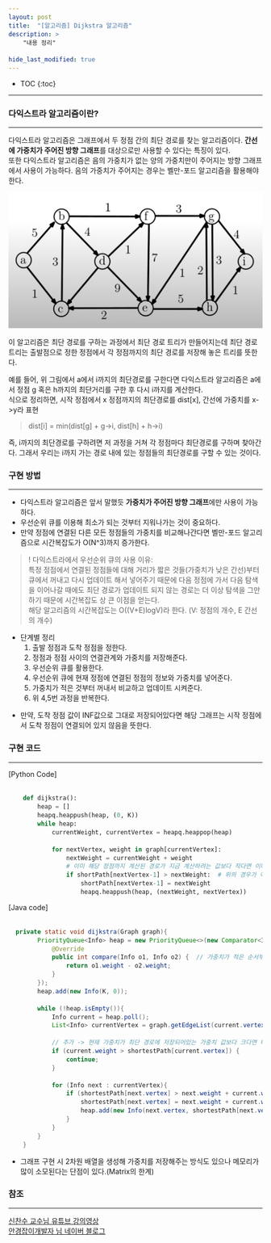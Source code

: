 ```yaml
---
layout: post
title:  "[알고리즘] Dijkstra 알고리즘"
description: >
    "내용 정리"

hide_last_modified: true
---
```

* TOC
{:toc}
***
### 다익스트라 알고리즘이란?
***
다익스트라 알고리즘은 그래프에서 두 정점 간의 최단 경로를 찾는 알고리즘이다. **간선에 가중치가 주어진 방향 그래프**를 대상으로만 사용할 수 있다는 특징이 있다.   
또한 다익스트라 알고리즘은 음의 가중치가 없는 양의 가중치만이 주어지는 방향 그래프에서 사용이 가능하다. 음의 가중치가 주어지는 경우는 벨만-포드 알고리즘을 활용해야한다.

![graph](/assets/img/study/graph.png)   

이 알고리즘은 최단 경로를 구하는 과정에서 최단 경로 트리가 만들어지는데 최단 경로 트리는 출발점으로 정한 정점에서 각 정점까지의 최단 경로를 저장해 놓은 트리를 뜻한다.   

예를 들어, 위 그림에서 a에서 i까지의 최단경로를 구한다면 다익스트라 알고리즘은 a에서 정점 g 혹은 h까지의 최단거리를 구한 후 다시 i까지를 계산한다.   
식으로 정리하면, 시작 정점에서 x 정점까지의 최단경로를 dist[x], 간선에 가중치를 x->y라 표현   

> dist[i] = min(dist[g] + g->i, dist[h] + h->i)

즉, i까지의 최단경로를 구하려면 저 과정을 거쳐 각 정점마다 최단경로를 구하며 찾아간다. 그래서 우리는 i까지 가는 경로 내에 있는 정점들의 최단경로를 구할 수 있는 것이다.

### 구현 방법
***
- 다익스트라 알고리즘은 앞서 말했듯 **가중치가 주어진 방향 그래프**에만 사용이 가능하다.
- 우선순위 큐를 이용해 최소가 되는 것부터 지워나가는 것이 중요하다.
- 만약 정점에 연결된 다른 모든 정점들의 가중치를 비교해나간다면 벨만-포드 알고리즘으로 시간복잡도가 O(N^3)까지 증가한다.

> ! 다익스트라에서 우선순위 큐의 사용 이유:   
> 특정 정점에서 연결된 정점들에 대해 거리가 짧은 것들(가중치가 낮은 간선)부터 큐에서 꺼내고 다시 업데이트 해서 넣어주기 때문에 
> 다음 정점에 가서 다음 탐색을 이어나갈 때에도 최단 경로가 업데이트 되지 않는 경로는 더 이상 탐색을 그만하기 때문에 시간복잡도 상 큰 이점을 얻는다.    
> 해당 알고리즘의 시간복잡도는 O((V+E)logV)라 한다. (V: 정점의 개수, E 간선의 개수)

+ 단계별 정리
  1. 출발 정점과 도착 정점을 정한다.
  2. 정점과 정점 사이의 연결관계와 가중치를 저장해준다.
  3. 우선순위 큐를 활용한다.
  4. 우선순위 큐에 현재 정점에 연결된 정점의 정보와 가중치를 넣어준다.
  5. 가중치가 적은 것부터 꺼내서 비교하고 업데이트 시켜준다.
  6. 위 4,5번 과정을 반복한다.   
  
- 만약, 도착 정점 값이 INF값으로 그대로 저장되어있다면 해당 그래프는 시작 정점에서 도착 정점이 연결되어 있지 않음을 뜻한다.

### 구현 코드
***
[Python Code]

```python

    def dijkstra():
        heap = []
        heapq.heappush(heap, (0, K))
        while heap:
            currentWeight, currentVertex = heapq.heappop(heap)
    
            for nextVertex, weight in graph[currentVertex]:
                nextWeight = currentWeight + weight
                # 이미 해당 정점까지 계산된 경로가 지금 계산하려는 값보다 작다면 이미 최단경로이다(업데이트 필요 X)
                if shortPath[nextVertex-1] > nextWeight:  # 위의 경우가 아니라면 최단경로 갱신 
                    shortPath[nextVertex-1] = nextWeight
                    heapq.heappush(heap, (nextWeight, nextVertex))

```

[Java code]

```java

  private static void dijkstra(Graph graph){ 
        PriorityQueue<Info> heap = new PriorityQueue<>(new Comparator<Info>() {  // comparator를 이용한 우선순위 설정
            @Override
            public int compare(Info o1, Info o2) {  // 가중치가 적은 순서부터 탐색한다. 
                return o1.weight - o2.weight;
            }
        });
        heap.add(new Info(K, 0));

        while (!heap.isEmpty()){
            Info current = heap.poll();
            List<Info> currentVertex = graph.getEdgeList(current.vertex);

            // 추가 -> 현재 가중치가 최단 경로에 저장되어있는 가중치 값보다 크다면 비교할 필요조차 없다 (pruning)
            if (current.weight > shortestPath[current.vertex]) {
                continue;
            }

            for (Info next : currentVertex){
                if (shortestPath[next.vertex] > next.weight + current.weight){
                    shortestPath[next.vertex] = next.weight + current.weight;
                    heap.add(new Info(next.vertex, shortestPath[next.vertex]));
                }
            }
        }
    }

```

- 그래프 구현 시 2차원 배열을 생성해 가중치를 저장해주는 방식도 있으나 메모리가 많이 소모된다는 단점이 있다.(Matrix의 한계)

### 참조
***
[신찬수 교수님 유튜브 강의영상](https://www.youtube.com/watch?v=0NrlN88D9Fs&list=PLsMufJgu5932XYejsOwcUDJ2F75f56nrl&index=49&pp=iAQB)   
[안경잡이개발자 님 네이버 블로그](https://m.blog.naver.com/ndb796/221234424646)